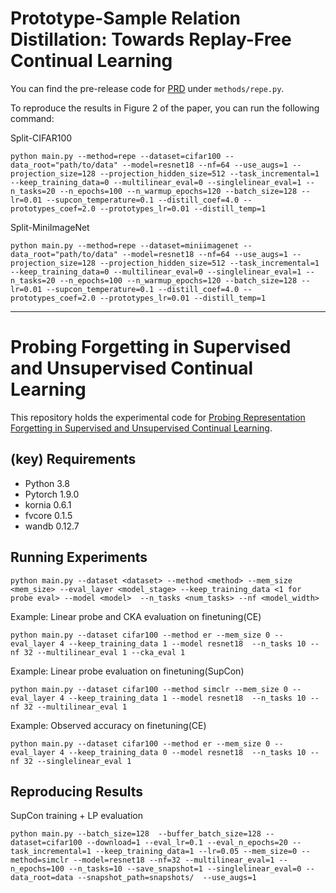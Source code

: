 # Prototype-Sample Relation Distillation: Towards Replay-Free Continual Learning

You can find the pre-release code for [PRD](https://proceedings.mlr.press/v202/asadi23a/asadi23a.pdf) under `methods/repe.py`.

To reproduce the results in Figure 2 of the paper, you can run the following command:

Split-CIFAR100
```
python main.py --method=repe --dataset=cifar100 --data_root="path/to/data" --model=resnet18 --nf=64 --use_augs=1 --projection_size=128 --projection_hidden_size=512 --task_incremental=1 --keep_training_data=0 --multilinear_eval=0 --singlelinear_eval=1 --n_tasks=20 --n_epochs=100 --n_warmup_epochs=120 --batch_size=128 --lr=0.01 --supcon_temperature=0.1 --distill_coef=4.0 --prototypes_coef=2.0 --prototypes_lr=0.01 --distill_temp=1
```

Split-MiniImageNet
```
python main.py --method=repe --dataset=miniimagenet --data_root="path/to/data" --model=resnet18 --nf=64 --use_augs=1 --projection_size=128 --projection_hidden_size=512 --task_incremental=1 --keep_training_data=0 --multilinear_eval=0 --singlelinear_eval=1 --n_tasks=20 --n_epochs=100 --n_warmup_epochs=120 --batch_size=128 --lr=0.01 --supcon_temperature=0.1 --distill_coef=4.0 --prototypes_coef=2.0 --prototypes_lr=0.01 --distill_temp=1
```

---

# Probing Forgetting in Supervised and Unsupervised Continual Learning

This repository holds the experimental code for [Probing Representation Forgetting in Supervised and Unsupervised Continual Learning](https://openaccess.thecvf.com/content/CVPR2022/papers/Davari_Probing_Representation_Forgetting_in_Supervised_and_Unsupervised_Continual_Learning_CVPR_2022_paper.pdf).

## (key) Requirements 
- Python 3.8
- Pytorch 1.9.0
- kornia 0.6.1
- fvcore 0.1.5
- wandb 0.12.7

## Running Experiments

```
python main.py --dataset <dataset> --method <method> --mem_size <mem_size> --eval_layer <model_stage> --keep_training_data <1 for probe eval> --model <model>  --n_tasks <num_tasks> --nf <model_width>
```

Example: Linear probe and CKA evaluation on finetuning(CE)

```
python main.py --dataset cifar100 --method er --mem_size 0 --eval_layer 4 --keep_training_data 1 --model resnet18  --n_tasks 10 --nf 32 --multilinear_eval 1 --cka_eval 1
```
Example: Linear probe evaluation on finetuning(SupCon)

```
python main.py --dataset cifar100 --method simclr --mem_size 0 --eval_layer 4 --keep_training_data 1 --model resnet18  --n_tasks 10 --nf 32 --multilinear_eval 1
```

Example: Observed accuracy on finetuning(CE)

```
python main.py --dataset cifar100 --method er --mem_size 0 --eval_layer 4 --keep_training_data 0 --model resnet18  --n_tasks 10 --nf 32 --singlelinear_eval 1
```


## Reproducing Results

SupCon training + LP evaluation

```
python main.py --batch_size=128  --buffer_batch_size=128 --dataset=cifar100 --download=1 --eval_lr=0.1 --eval_n_epochs=20 --task_incremental=1 --keep_training_data=1 --lr=0.05 --mem_size=0 --method=simclr --model=resnet18 --nf=32 --multilinear_eval=1 --n_epochs=100 --n_tasks=10 --save_snapshot=1 --singlelinear_eval=0 --data_root=data --snapshot_path=snapshots/  --use_augs=1
```


